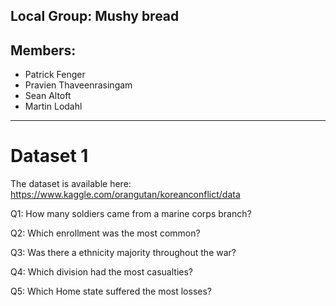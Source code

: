 ## Local Group: Mushy bread

## Members:
 - Patrick Fenger
 - Pravien Thaveenrasingam
 - Sean Altoft
 - Martin Lodahl 
-----------------------------------------------------------------

# Dataset 1

The dataset is available here: https://www.kaggle.com/orangutan/koreanconflict/data

Q1: How many soldiers came from a marine corps branch?

Q2: Which enrollment was the most common?

Q3: Was there a ethnicity majority throughout the war?

Q4: Which division had the most casualties?

Q5: Which Home state suffered the most losses?